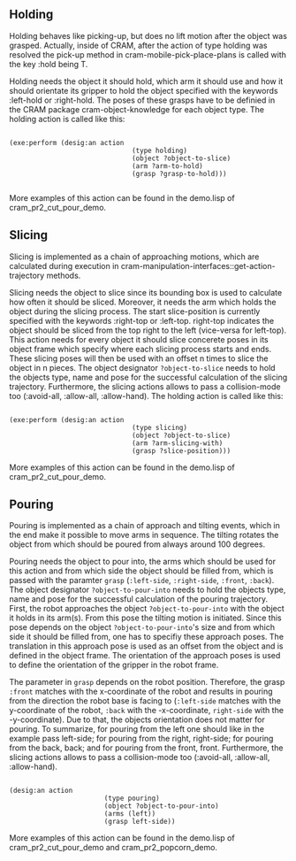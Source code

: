 ## Holding

Holding behaves like picking-up, but does no lift motion after the object was grasped. Actually, inside of CRAM, after the action of type holding was resolved the pick-up method in cram-mobile-pick-place-plans is called with the key :hold being T.

Holding needs the object it should hold, which arm it should use and how it should orientate its gripper to hold the object specified with the keywords :left-hold or :right-hold. The poses of these grasps have to be definied in the CRAM package cram-object-knowledge for each object type. The holding action is called like this:


```

(exe:perform (desig:an action
                               (type holding)
                               (object ?object-to-slice)
                               (arm ?arm-to-hold) 
                               (grasp ?grasp-to-hold)))


```


More examples of this action can be found in the demo.lisp of cram_pr2_cut_pour_demo.

## Slicing

Slicing is implemented as a chain of approaching motions, which are calculated during execution in cram-manipulation-interfaces::get-action-trajectory methods. 

Slicing needs the object to slice since its bounding box is used to calculate how often it should be sliced. Moreover, it needs the arm which holds the object during the slicing process. The start slice-position is currently specified with the keywords :right-top or :left-top. right-top indicates the object should be sliced from the top right to the left (vice-versa for left-top). This action needs for every object it should slice concerete poses in its object frame which specify where each slicing process starts and ends. These slicing poses will then be used with an offset n times to slice the object in n pieces. The object designator `?object-to-slice` needs to hold the objects type, name and pose for the successful calculation of the slicing trajectory. Furthermore, the slicing actions allows to pass a collision-mode too (:avoid-all, :allow-all, :allow-hand). The holding action is called like this:


```

(exe:perform (desig:an action
                               (type slicing)
                               (object ?object-to-slice)
                               (arm ?arm-slicing-with) 
                               (grasp ?slice-position)))

```

More examples of this action can be found in the demo.lisp of cram_pr2_cut_pour_demo.

## Pouring

Pouring is implemented as a chain of approach and tilting events, which in the end make it possible to move arms in sequence. The tilting rotates the object from which should be poured from always around 100 degrees.

Pouring needs the object to pour into, the arms which should be used for this action and from which side the object should be filled from, which is passed with the paramter `grasp` (`:left-side`, `:right-side`, `:front`, `:back`). The object designator `?object-to-pour-into` needs to hold the objects type, name and pose for the successful calculation of the pouring trajectory. First, the robot approaches the object `?object-to-pour-into` with the object it holds in its arm(s). From this pose the tilting motion is initiated. Since this pose depends on the object `?object-to-pour-into`'s size and from which side it should be filled from, one has to specifiy these approach poses. The translation in this approach pose is used as an offset from the object and is defined in the object frame. The orientation of the approach poses is used to define the orientation of the gripper in the robot frame.

The parameter in `grasp` depends on the robot position. Therefore, the grasp `:front` matches with the x-coordinate of the robot and results in pouring from the direction the robot base is facing to (`:left-side` matches with the y-coordinate of the robot, `:back` with the -x-coordinate, `right-side` with the -y-coordinate). Due to that, the objects orientation does not matter for pouring. To summarize, for pouring from the left one should like in the example pass left-side; for pouring from the right, right-side; for pouring from the back, back; and for pouring from the front, front. Furthermore, the slicing actions allows to pass a collision-mode too (:avoid-all, :allow-all, :allow-hand).

```

(desig:an action
                        (type pouring)
                        (object ?object-to-pour-into)
                        (arms (left))
                        (grasp left-side))

```

More examples of this action can be found in the demo.lisp of cram_pr2_cut_pour_demo and cram_pr2_popcorn_demo.
